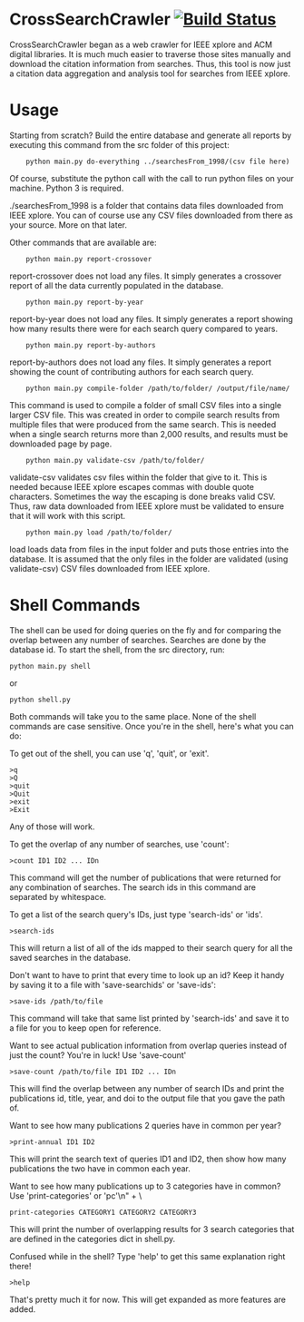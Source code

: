 # CrossSearchCrawler [![Build Status](https://travis-ci.org/rywils21/CrossSearchCrawler.svg?branch=master)](https://travis-ci.org/rywils21/CrossSearchCrawler)

CrossSearchCrawler began as a web crawler for IEEE xplore and ACM digital libraries. It is much much easier to traverse those sites manually and download the citation information from searches. Thus, this tool is now just a citation data aggregation and analysis tool for searches from IEEE xplore.

# Usage
Starting from scratch? Build the entire database and generate all reports by executing this command from the src folder of this project:

```shell
	python main.py do-everything ../searchesFrom_1998/(csv file here)
```

Of course, substitute the python call with the call to run python files on your machine. Python 3 is required.

./searchesFrom_1998 is a folder that contains data files downloaded from IEEE xplore. You can of course use any CSV files downloaded from there as your source. More on that later.


Other commands that are available are:


```shell
	python main.py report-crossover
```

report-crossover does not load any files. It simply generates a crossover report of all the data currently populated in the database.


```shell
	python main.py report-by-year
```

report-by-year does not load any files. It simply generates a report showing how many results there were for each search query compared to years.


```shell
	python main.py report-by-authors
```

report-by-authors does not load any files. It simply generates a report showing the count of contributing authors for each search query.


```shell
	python main.py compile-folder /path/to/folder/ /output/file/name/
```

This command is used to compile a folder of small CSV files into a single larger CSV file. This was created in order to compile search results from multiple files that were produced from the same search. This is needed when a single search returns more than 2,000 results, and results must be downloaded page by page.


```shell
	python main.py validate-csv /path/to/folder/
```

validate-csv validates csv files within the folder that give to it. This is needed because IEEE xplore escapes commas with double quote characters. Sometimes the way the escaping is done breaks valid CSV. Thus, raw data downloaded from IEEE xplore must be validated to ensure that it will work with this script.


```shell
	python main.py load /path/to/folder/
```

load loads data from files in the input folder and puts those entries into the database. It is assumed that the only files in the folder are validated (using validate-csv) CSV files downloaded from IEEE xplore.

# Shell Commands
The shell can be used for doing queries on the fly and for comparing the overlap between any number of searches. Searches are done by the database id. To start the shell, from the src directory, run:

```shell
python main.py shell
```
or
```shell
python shell.py
```
Both commands will take you to the same place. None of the shell commands are case sensitive. Once you're in the shell, here's what you can do:

To get out of the shell, you can use 'q', 'quit',  or 'exit'.
```shell 
>q
>Q
>quit
>Quit
>exit
>Exit
```
Any of those will work.

To get the overlap of any number of searches, use 'count':
```shell 
>count ID1 ID2 ... IDn
```
This command will get the number of publications that were returned for any combination of searches. The search ids in this command are separated by whitespace.

To get a list of the search query's IDs, just type 'search-ids' or 'ids'.
```shell 
>search-ids
```
This will return a list of all of the ids mapped to their search query for all the saved searches in the database.

Don't want to have to print that every time to look up an id? Keep it handy by saving it to a file with 'save-searchids' or 'save-ids':
```shell 
>save-ids /path/to/file
```
This command will take that same list printed by 'search-ids' and save it to a file for you to keep open for reference.

Want to see actual publication information from overlap queries instead of just the count? You're in luck! Use 'save-count'
```shell 
>save-count /path/to/file ID1 ID2 ... IDn
```
This will find the overlap between any number of search IDs and print the publications id, title, year, and doi to the output file that you gave the path of.

Want to see how many publications 2 queries have in common per year?
```shell 
>print-annual ID1 ID2
```
This will print the search text of queries ID1 and ID2, then show how many publications the two have in common each year.

Want to see how many publications up to 3 categories have in common? Use 'print-categories' or 'pc'\n" + \
```shell
print-categories CATEGORY1 CATEGORY2 CATEGORY3
```
This will print the number of overlapping results for 3 search categories that are defined in the categories dict in shell.py.

Confused while in the shell? Type 'help' to get this same explanation right there!
```shell 
>help
```

That's pretty much it for now. This will get expanded as more features are added.






